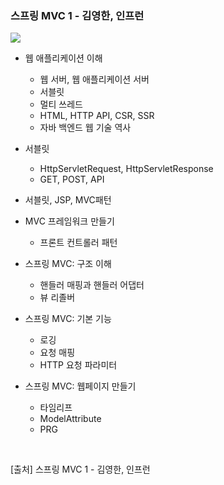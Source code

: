 ### 스프링 MVC 1 - 김영한, 인프런

![](https://velog.velcdn.com/images/psmin77/post/f76e7aaa-d5b6-4377-b8f1-4e4851474332/image.png)

- 웹 애플리케이션 이해
  - 웹 서버, 웹 애플리케이션 서버
  - 서블릿
  - 멀티 쓰레드
  - HTML, HTTP API, CSR, SSR
  - 자바 백엔드 웹 기술 역사
  
- 서블릿
  - HttpServletRequest, HttpServletResponse
  - GET, POST, API
  
- 서블릿, JSP, MVC패턴

- MVC 프레임워크 만들기
  - 프론트 컨트롤러 패턴
  
- 스프링 MVC: 구조 이해
  - 핸들러 매핑과 핸들러 어댑터
  - 뷰 리졸버
  
- 스프링 MVC: 기본 기능
  - 로깅
  - 요청 매핑
  - HTTP 요청 파라미터
  
- 스프링 MVC: 웹페이지 만들기
  - 타임리프
  - ModelAttribute
  - PRG
<br>

>
[출처] 스프링 MVC 1 - 김영한, 인프런
